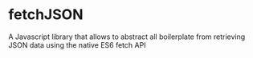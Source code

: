 # fetchJSON
A Javascript library that allows to abstract all boilerplate from retrieving JSON data using the native ES6 fetch API
